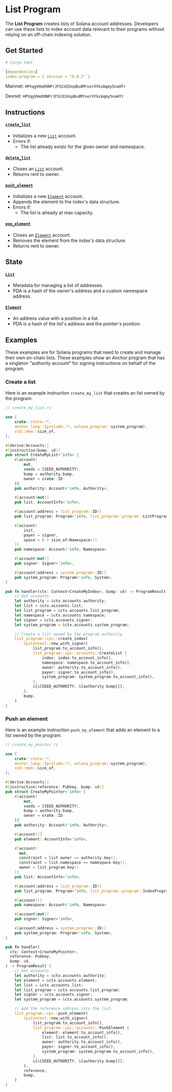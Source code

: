 # List Program

The **List Program** creates lists of Solana account addresses. Developers can use these lists to index account data relevant to their programs without relying on an off-chain indexing solution.

## Get Started

```yaml
# Cargo.toml

[dependencies]
index-program = { version = "0.0.2" }
```

Mainnet: `HPVqgVHeD9NPrJFSCd2UnpBudMYvorXYkzAqmy5naHTr`

Devnet: `HPVqgVHeD9NPrJFSCd2UnpBudMYvorXYkzAqmy5naHTr`

## Instructions

#### [`create_list`](https://github.com/faktorfi/workspace/blob/main/programs/list/src/instructions/create_list.rs)

- Initializes a new [`List`](https://github.com/faktorfi/faktor/blob/main/programs/list/src/state/list.rs) account.
- Errors if:
  - The list already exists for the given owner and namespace.

#### [`delete_list`](https://github.com/faktorfi/workspace/blob/main/programs/list/src/instructions/delete_list.rs)

- Closes an [`List`](https://github.com/faktorfi/faktor/blob/main/programs/list/src/state/list.rs) account.
- Returns rent to owner.

#### [`push_element`](https://github.com/faktorfi/workspace/blob/main/programs/list/src/instructions/push_element.rs)

- Initializes a new [`Element`](https://github.com/faktorfi/workspace/blob/main/programs/list/src/state/element.rs) account.
- Appends the element to the index's data structure.
- Errors if:
  - The list is already at max capacity.

#### [`pop_element`](https://github.com/faktorfi/workspace/blob/main/programs/list/src/instructions/pop_element.rs)

- Closes an [`Element`](https://github.com/faktorfi/workspace/blob/main/programs/list/src/state/element.rs) account.
- Removes the element from the index's data structure.
- Returns rent to owner.

## State

#### [`List`](https://github.com/faktorfi/workspace/blob/main/programs/list/src/state/list.rs)

- Metadata for managing a list of addresses.
- PDA is a hash of the owner's address and a custom namespace address.

#### [`Element`](https://github.com/faktorfi/workspace/blob/main/programs/list/src/state/element.rs)

- An address value with a position in a list.
- PDA is a hash of the list's address and the pointer's position.

## Examples

These examples are for Solana programs that need to create and manage their own on-chain lists. These examples show an Anchor program that has a singleton "authority account" for signing instructions on behalf of the program.

### Create a list

Here is an example instruction `create_my_list` that creates an list owned by the program.

```rs
// create_my_list.rs

use {
    crate::state::*,
    anchor_lang::{prelude::*, solana_program::system_program},
    std::mem::size_of,
};

#[derive(Accounts)]
#[instruction(bump: u8)]
pub struct CreateMyList<'info> {
    #[account(
        mut,
        seeds = [SEED_AUTHORITY],
        bump = authority.bump,
        owner = crate::ID
    )]
    pub authority: Account<'info, Authority>,

    #[account(mut)]
    pub list: AccountInfo<'info>,

    #[account(address = list_program::ID)]
    pub list_program: Program<'info, list_program::program::ListProgram>,

    #[account(
        init,
        payer = signer,
        space = 8 + size_of<Namespace>()
    )]
    pub namespace: Account<'info, Namespace>

    #[account(mut)]
    pub signer: Signer<'info>,

    #[account(address = system_program::ID)]
    pub system_program: Program<'info, System>,
}

pub fn handler(ctx: Context<CreateMyIndex>, bump: u8) -> ProgramResult {
    // Get accounts.
    let authority = &ctx.accounts.authority;
    let list = &ctx.accounts.list;
    let list_program = &ctx.accounts.list_program;
    let namespace = &ctx.accounts.namespace;
    let signer = &ctx.accounts.signer;
    let system_program = &ctx.accounts.system_program;

    // Create a list owned by the program authority.
    list_program::cpi::create_index(
        CpiContext::new_with_signer(
            list_program.to_account_info(),
            list_program::cpi::accounts::CreateList {
                index: index.to_account_info(),
                namespace: namespace.to_account_info(),
                owner: authority.to_account_info(),
                payer: signer.to_account_info(),
                system_program: system_program.to_account_info(),
            },
            &[&[SEED_AUTHORITY, &[authority.bump]]],
        ),
        bump,
    )
}
```

### Push an element

Here is an example instruction `push_my_element` that adds an element to a list owned by the program.

```rs
// create_my_pointer.rs

use {
    crate::state::*,
    anchor_lang::{prelude::*, solana_program::system_program},
    std::mem::size_of,
};

#[derive(Accounts)]
#[instruction(reference: Pubkey, bump: u8)]
pub struct CreateMyPointer<'info> {
    #[account(
        mut,
        seeds = [SEED_AUTHORITY],
        bump = authority.bump,
        owner = crate::ID
    )]
    pub authority: Account<'info, Authority>,

    #[account()]
    pub element: AccountInfo<'info>,

    #[account(
      mut,
      constraint = list.owner == authority.key(),
      constraint = list.namespace == namespace.key(),
      owner = list_program.key()
    )]
    pub list: AccountInfo<'info>,

    #[account(address = list_program::ID)]
    pub list_program: Program<'info, list_program::program::IndexProgram>,

    #[account()]
    pub namespace: Account<'info, Namespace>

    #[account(mut)]
    pub signer: Signer<'info>,

    #[account(address = system_program::ID)]
    pub system_program: Program<'info, System>,
}

pub fn handler(
  ctx: Context<CreateMyPointer>,
  reference: Pubkey,
  bump: u8,
) -> ProgramResult {
    // Get accounts.
    let authority = &ctx.accounts.authority;
    let element = &ctx.accounts.element;
    let list = &ctx.accounts.list;
    let list_program = &ctx.accounts.list_program;
    let signer = &ctx.accounts.signer;
    let system_program = &ctx.accounts.system_program;

    // Add the reference address into the list.
    list_program::cpi::push_element(
        CpiContext::new_with_signer(
            list_program.to_account_info(),
            list_program::cpi::accounts::PushElement {
                element: element.to_account_info(),
                list: list.to_account_info(),
                owner: authority.to_account_info(),
                payer: signer.to_account_info(),
                system_program: system_program.to_account_info(),
            },
            &[&[SEED_AUTHORITY, &[authority.bump]]],
        ),
        reference,
        bump,
    )
}
```
